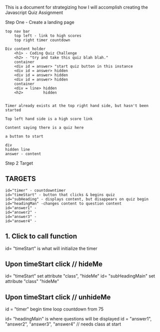 
This is a document for strategizing how I will accomplish creating the Javascript Quiz Assignment


Step One - Create a landing page
   
    top nav bar
        top left - link to high scores
        top right timer countdown
    
    Div content holder 
        <h1> - Coding Quiz Challenge
        <h2> - "try and take this quiz blah blah."
        container 
        <div id = answer> "start quiz button in this instance
        <div id = answer> hidden
        <div id = answer> hidden
        <div id = answer> hidden
        container
        <div = line> hidden
        <h2>         hidden


    Timer already exists at the top right hand side, but hasn't been started
    
    Top left hand side is a high score link
    
    Content saying there is a quiz here
    
    a button to start

    div
    hidden line
    answer - content

Step 2 Target
## TARGETS
    id="timer" - countdowntimer
    id="timeStart" - button that clicks & begins quiz
    id="subHeading" - displays content, but disappears on quiz begin
    id="headingMan" -changes content to question content
    id="answer1" -
    id="answer2" -
    id="answer3" -
    id="answer4" -
## 1. Click to call function
id= "timeStart" is what will initialize the timer 

## Upon timeStart click // hideMe
id= "timeStart" set attribute "class", "hideMe" 
id= "subHeadingMain" set attribute "class" "hideMe"
## Upon timeStart click // unhideMe
id = "timer" begin time loop countdown from 75 

id= "headingMain" is where questions will be displayed
id = "answer1", "answer2", "answer3", "answer4" // needs class  at start
